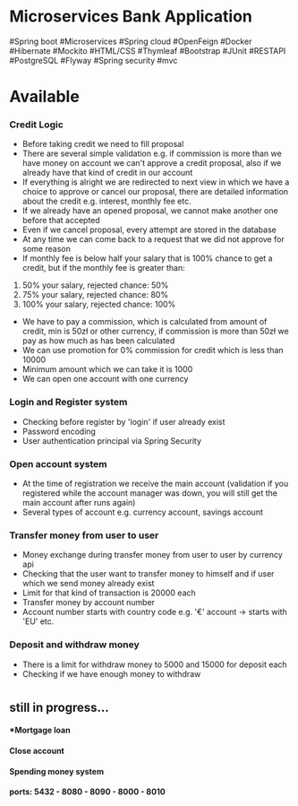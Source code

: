 ﻿# Microservices Bank Application
#Spring boot #Microservices #Spring cloud #OpenFeign #Docker #Hibernate #Mockito #HTML/CSS #Thymleaf 
#Bootstrap #JUnit #RESTAPI #PostgreSQL #Flyway #Spring security #mvc

# Available

### Credit Logic
* Before taking credit we need to fill proposal
* There are several simple validation e.g. if commission is more than we have
  money on account we can't approve a credit proposal, 
  also if we already have that kind of credit in our account
* If everything is alright we are redirected to next view in which we have a choice
to approve or cancel our proposal, there are detailed information about the credit 
e.g. interest, monthly fee etc.
* If we already have an opened proposal, we cannot make another one before that accepted
* Even if we cancel proposal, every attempt are stored in the database
* At any time we can come back to a request that we did not approve for some reason
* If monthly fee is below half your salary that is 100% chance to get a credit, but if the monthly fee is greater than:
1. 50% your salary, rejected chance: 50%
2. 75% your salary, rejected chance: 80% 
3. 100% your salary, rejected chance: 100%
* We have to pay a commission, which is calculated from amount of credit, min is 50zł or other currency,
 if commission is more than 50zł we pay as how much as has been calculated
* We can use promotion for 0% commission for credit which is less than 10000
* Minimum amount which we can take it is 1000
* We can open one account with one currency

### Login and Register system
* Checking before register by 'login' if user already exist
* Password encoding
* User authentication principal via Spring Security
### Open account system
* At the time of registration we receive the main account
(validation if you registered while the account manager was down,
you will still get the main account after runs again)
* Several types of account e.g. currency account, savings account
### Transfer money from user to user
* Money exchange during transfer money from user to user by currency api
* Checking that the user want to transfer money to himself and if user which we send money already exist
* Limit for that kind of transaction is 20000 each
* Transfer money by account number
* Account number starts with country code e.g. '€' account -> starts with 'EU' etc.
### Deposit and withdraw money
* There is a limit for withdraw money to 5000 and 15000 for deposit each
* Checking if we have enough money to withdraw

#
## still in progress...
#### *Mortgage loan
#### Close account
#### Spending money system

#### ports: 5432 - 8080 - 8090 - 8000 - 8010

